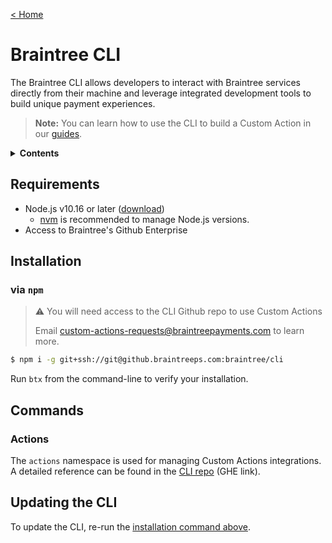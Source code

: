 [&lt; Home](../README.md)

# Braintree CLI

The Braintree CLI allows developers to interact with Braintree services directly from their machine and leverage integrated development tools to build unique payment experiences.

> **Note:** You can learn how to use the CLI to build a Custom Action in our [guides](../guides/accept-a-new-payment-method.md).

<details>
<summary><strong>Contents</strong></summary>

- [Braintree CLI](#braintree-cli)
  - [Requirements](#requirements)
  - [Installation](#installation)
    - [via `npm`](#via-npm)
  - [Commands](#commands)
    - [Actions](#actions)
  - [Updating the CLI](#updating-the-cli)
    </details>

## Requirements

- Node.js v10.16 or later ([download](https://nodejs.org/en/download/))
  - [nvm](https://github.com/nvm-sh/nvm) is recommended to manage Node.js versions.
- Access to Braintree's Github Enterprise

## Installation

### via `npm`

> :warning: You will need access to the CLI Github repo to use Custom Actions
>
> Email custom-actions-requests@braintreepayments.com to learn more.

```sh
$ npm i -g git+ssh://git@github.braintreeps.com:braintree/cli
```

Run `btx` from the command-line to verify your installation.

## Commands

### Actions

The `actions` namespace is used for managing Custom Actions integrations. A detailed reference can be found in the [CLI repo](https://github.braintreeps.com/braintree/cli) (GHE link).

## Updating the CLI

To update the CLI, re-run the [installation command above](#via-npm).
